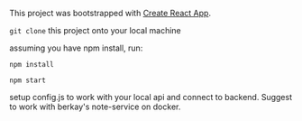 This project was bootstrapped with [Create React App](https://github.com/facebook/create-react-app).

`git clone` this project onto your local machine

assuming you have npm install, run:

`npm install`

`npm start`

setup config.js to work with your local api and connect to backend. Suggest to work with berkay's note-service on docker.

